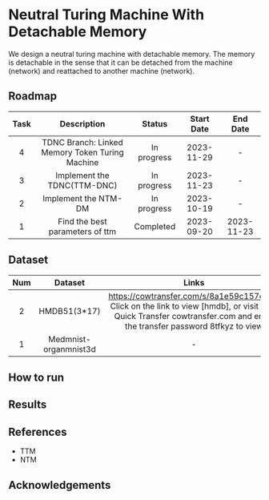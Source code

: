 # Neutral Turing Machine With Detachable Memory

We design a neutral turing machine with detachable memory. The memory is detachable in the sense that it can be detached from the machine (network) and reattached to another machine (network). 


## Roadmap

| Task | Description | Status | Start Date | End Date |
| :---: | :---: | :---: | :---: | :---: |
| 4 | TDNC Branch: Linked Memory Token Turing Machine | In progress | 2023-11-29 | - |
| 3 | Implement the TDNC(TTM-DNC) | In progress | 2023-11-23 | - |
| 2 | Implement the NTM-DM | In progress | 2023-10-19 | - |
| 1 | Find the best parameters of ttm | Completed | 2023-09-20 | 2023-11-23 |


## Dataset

| Num | Dataset | Links |
| :---: | :---: | :---: |
| 2 | HMDB51(3*17) | https://cowtransfer.com/s/8a1e59c157c242 Click on the link to view [hmdb], or visit Cow Quick Transfer cowtransfer.com and enter the transfer password 8tfkyz to view |
| 1 | Medmnist-organmnist3d | - |

## How to run

## Results

## References

- TTM
- NTM


## Acknowledgements
